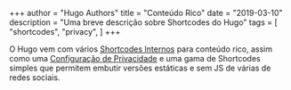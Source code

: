 +++
author = "Hugo Authors"
title = "Conteúdo Rico"
date = "2019-03-10"
description = "Uma breve descrição sobre Shortcodes do Hugo"
tags = [
    "shortcodes",
    "privacy",
]
+++

O Hugo vem com vários [Shortcodes Internos](https://gohugo.io/content-management/shortcodes/#use-hugos-built-in-shortcodes) para conteúdo rico, assim como uma [Configuração de Privacidade](https://gohugo.io/about/hugo-and-gdpr/) e uma gama de Shortcodes simples que permitem embutir versões estáticas e sem JS de várias de redes sociais.
